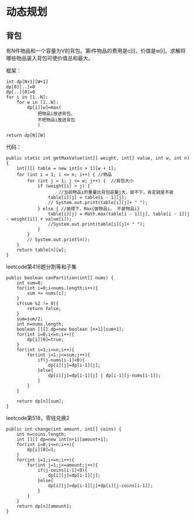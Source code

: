 # 动态规划
## 背包

有N件物品和一个容量为V的背包。第i件物品的费用是c[i]，价值是w[i]。求解将哪些物品装入背包可使价值总和最大。

框架：

	int dp[N+1][W+1]
	dp[0][..]=0
	dp[..][0]=0
	for i in [1..N]:
		for w in [1..W]:
			dp[i][w]=max(
				把物品i放进背包，
				不把物品i放进背包
				)

	return dp[N][W]


代码：

	public static int getMaxValue(int[] weight, int[] value, int w, int n){
        int[][] table = new int[n + 1][w + 1];
        for (int i = 1; i <= n; i++) { //物品
            for (int j = 1; j <= w; j++) {  //背包大小
                if (weight[i] > j) {        
                        //当前物品i的重量比背包容量j大，装不下，肯定就是不装
                    table[i][j] = table[i - 1][j];
                    // System.out.print(table[i][j]+ " ");
                } else { //装得下，Max{装物品i， 不装物品i}
                    table[i][j] = Math.max(table[i - 1][j], table[i - 1][j - weight[i]] + value[i]);
                    //System.out.print(table[i][j]+ " ");
                }
            }
            // System.out.println();
        }
        return table[n][w];
    }

    
leetcode第416题分割等和子集

	public boolean canPartition(int[] nums) {
        int sum=0;
        for(int i=0;i<nums.length;i++){
            sum += nums[i];
        }
        if(sum %2 != 0){
            return false;
        }
        sum=sum/2;
        int n=nums.length;
        boolean [][] dp=new boolean [n+1][sum+1];
        for(int i=0;i<=n;i++){
            dp[i][0]=true;
        }
        for(int i=1;i<=n;i++){
            for(int j=1;j<=sum;j++){
                if(j-nums[i-1]<0){
                    dp[i][j]=dp[i-1][j];
                }else{
                    dp[i][j]=dp[i-1][j] | dp[i-1][j-nums[i-1]];
                }
            }
        }

        return dp[n][sum]; 
    }


leetcode第518，零钱兑换2

	public int change(int amount, int[] coins) {
        int n=coins.length;
        int [][] dp=new int[n+1][amount+1];
        for(int i=0;i<=n;i++){
            dp[i][0]=1;
        }
        for(int i=1;i<=n;i++){
            for(int j=1;j<=amount;j++){
                if(j-coins[i-1]<0){
                    dp[i][j]=dp[i-1][j];
                }else{
                    dp[i][j]=dp[i-1][j]+dp[i][j-coins[i-1]];
                }
            }
        }
        return dp[n][amount];
    }